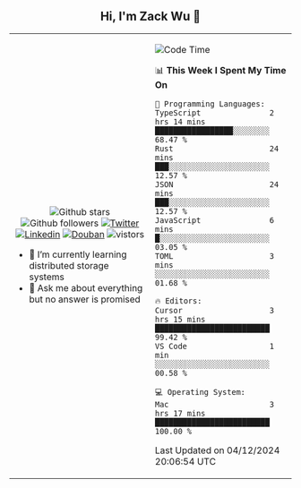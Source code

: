 <h2 align="center"> Hi, I'm Zack Wu 👋 </h2>

<table>
    <tr>
        <td valign="center" width="50%">
            <p align="center">
              <img src="https://img.shields.io/github/stars/izackwu?style=social" alt="Github stars" />
              <img src="https://img.shields.io/github/followers/izackwu?style=social" alt="Github followers" />
              <a href="https://twitter.com/_zackwu"><img src="https://img.shields.io/badge/@__zackwu-1DA1F2?style=flat&logo=Twitter&logoColor=white" alt="Twitter"/></a>
              <a href="https://www.linkedin.com/in/izackwu/?locale=en_US"><img src="https://img.shields.io/badge/@izackwu-0073b1?style=flat&logo=LinkedIn&logoColor=white" alt="Linkedin" /></a>
              <a href="https://www.douban.com/people/keith1"><img src="https://img.shields.io/badge/@keith1-007722?style=flat&logo=Douban&logoColor=white" alt="Douban" /></a>
              <img src="https://visitor-badge.glitch.me/badge?page_id=keithnull" alt="vistors" />
            </p>
            <ul>
                <li>🌱 I’m currently learning distributed storage systems</li>
                <li>💬 Ask me about everything but no answer is promised</li>
            </ul>
        </td>
       <td valign="top" width="50%">
    
<!--START_SECTION:waka-->
![Code Time](http://img.shields.io/badge/Code%20Time-2%2C362%20hrs%2046%20mins-blue)

📊 **This Week I Spent My Time On** 

```text
💬 Programming Languages: 
TypeScript               2 hrs 14 mins       █████████████████░░░░░░░░   68.47 % 
Rust                     24 mins             ███░░░░░░░░░░░░░░░░░░░░░░   12.57 % 
JSON                     24 mins             ███░░░░░░░░░░░░░░░░░░░░░░   12.57 % 
JavaScript               6 mins              █░░░░░░░░░░░░░░░░░░░░░░░░   03.05 % 
TOML                     3 mins              ░░░░░░░░░░░░░░░░░░░░░░░░░   01.68 % 

🔥 Editors: 
Cursor                   3 hrs 15 mins       █████████████████████████   99.42 % 
VS Code                  1 min               ░░░░░░░░░░░░░░░░░░░░░░░░░   00.58 % 

💻 Operating System: 
Mac                      3 hrs 17 mins       █████████████████████████   100.00 % 
```


 Last Updated on 04/12/2024 20:06:54 UTC
<!--END_SECTION:waka-->
</td></tr>
</table>


